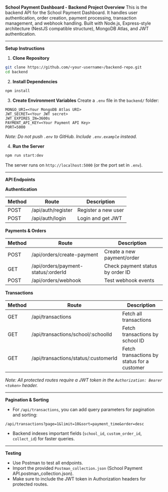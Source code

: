 **School Payment Dashboard - Backend**
**Project Overview**
This is the backend API for the School Payment Dashboard.
It handles user authentication, order creation, payment processing, transaction management, and webhook handling.
Built with Node.js, Express-style architecture (NestJS compatible structure), MongoDB Atlas, and JWT authentication.

---

**Setup Instructions**

1. **Clone Repository**

```bash
git clone https://github.com/<your-username>/backend-repo.git
cd backend
```

2. **Install Dependencies**

```bash
npm install
```

3. **Create Environment Variables**
   Create a `.env` file in the `backend/` folder:

```
MONGO_URI=<Your MongoDB Atlas URI>
JWT_SECRET=<Your JWT secret>
JWT_EXPIRES_IN=3600s
PAYMENT_API_KEY=<Your Payment API Key>
PORT=5000
```

*Note: Do not push `.env` to GitHub. Include `.env.example` instead.*

4. **Run the Server**

```bash
npm run start:dev
```

The server runs on `http://localhost:5000` (or the port set in `.env`).

---

**API Endpoints**

**Authentication**

| Method | Route              | Description         |
| ------ | ------------------ | ------------------- |
| POST   | /api/auth/register | Register a new user |
| POST   | /api/auth/login    | Login and get JWT   |

**Payments & Orders**

| Method | Route                                | Description                      |
| ------ | ------------------------------------ | -------------------------------- |
| POST   | /api/orders/create-payment           | Create a new payment/order       |
| GET    | /api/orders/payment-status/\:orderId | Check payment status by order ID |
| POST   | /api/orders/webhook                  | Test webhook events              |

**Transactions**

| Method | Route                                 | Description                                 |
| ------ | ------------------------------------- | ------------------------------------------- |
| GET    | /api/transactions                     | Fetch all transactions                      |
| GET    | /api/transactions/school/\:schoolId   | Fetch transactions by school ID             |
| GET    | /api/transactions/status/\:customerId | Fetch transactions by status for a customer |

*Note: All protected routes require a JWT token in the `Authorization: Bearer <token>` header.*

---

**Pagination & Sorting**

* For `/api/transactions`, you can add query parameters for pagination and sorting:

```
/api/transactions?page=1&limit=10&sort=payment_time&order=desc
```

* Backend indexes important fields (`school_id`, `custom_order_id`, `collect_id`) for faster queries.

---

**Testing**

* Use Postman to test all endpoints.
* Import the provided `Postman_collection.json` (School Payment API.postman_collection.json).
* Make sure to include the JWT token in Authorization headers for protected routes.


